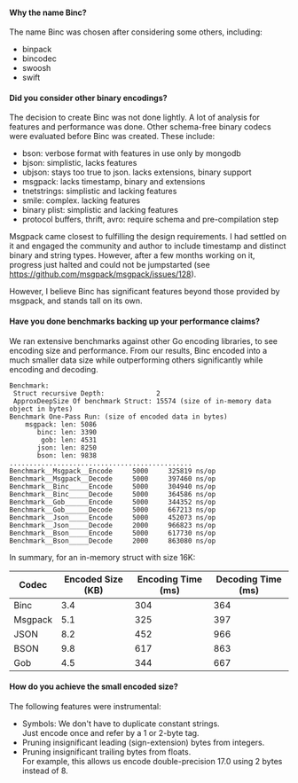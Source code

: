 

#### Why the name Binc?

The name Binc was chosen after considering some others, including:

- binpack
- bincodec
- swoosh
- swift

#### Did you consider other binary encodings?

The decision to create Binc was not done lightly. A lot of analysis for
features and performance was done. Other schema-free binary codecs were
evaluated before Binc was created. These include:

- bson: verbose format with features in use only by mongodb
- bjson: simplistic, lacks features
- ubjson: stays too true to json. lacks extensions, binary support
- msgpack: lacks timestamp, binary and extensions
- tnetstrings: simplistic and lacking features
- smile: complex. lacking features
- binary plist: simplistic and lacking features
- protocol buffers, thrift, avro: require schema and pre-compilation step

Msgpack came closest to fulfilling the design requirements. I had
settled on it and engaged the community and author to include timestamp
and distinct binary and string types. However, after a few months
working on it, progress just halted and could not be jumpstarted (see
https://github.com/msgpack/msgpack/issues/128).

However, I believe Binc has significant features beyond those provided
by msgpack, and stands tall on its own.

#### Have you done benchmarks backing up your performance claims?

We ran extensive benchmarks against other Go encoding libraries, to see
encoding size and performance. From our results, Binc encoded into a
much smaller data size while outperforming others significantly while
encoding and decoding.

    Benchmark: 
     Struct recursive Depth:             2
     ApproxDeepSize Of benchmark Struct: 15574 (size of in-memory data object in bytes)
    Benchmark One-Pass Run: (size of encoded data in bytes)
        msgpack: len: 5086
           binc: len: 3390
            gob: len: 4531
           json: len: 8250
           bson: len: 9838
    ..............................................
    Benchmark__Msgpack__Encode     5000     325819 ns/op
    Benchmark__Msgpack__Decode     5000     397460 ns/op
    Benchmark__Binc_____Encode     5000     304940 ns/op
    Benchmark__Binc_____Decode     5000     364586 ns/op
    Benchmark__Gob______Encode     5000     344352 ns/op
    Benchmark__Gob______Decode     5000     667213 ns/op
    Benchmark__Json_____Encode     5000     452073 ns/op
    Benchmark__Json_____Decode     2000     966823 ns/op
    Benchmark__Bson_____Encode     5000     617730 ns/op
    Benchmark__Bson_____Decode     2000     863080 ns/op

In summary, for an in-memory struct with size 16K:

| Codec   | Encoded Size (KB) | Encoding Time (ms) | Decoding Time (ms) |
|---------|-------------------|--------------------|--------------------|
| Binc    | 3.4 | 304 | 364 |
| Msgpack | 5.1 | 325 | 397 |
| JSON    | 8.2 | 452 | 966 |
| BSON    | 9.8 | 617 | 863 |
| Gob     | 4.5 | 344 | 667 |

#### How do you achieve the small encoded size?

The following features were instrumental:

- Symbols: We don't have to duplicate constant strings.  
  Just encode once and refer by a 1 or 2-byte tag.
- Pruning insignificant leading (sign-extension) bytes from integers.
- Pruning insignificant trailing bytes from floats.  
  For example, this allows us encode double-precision 17.0 using 2 bytes instead of 8.

